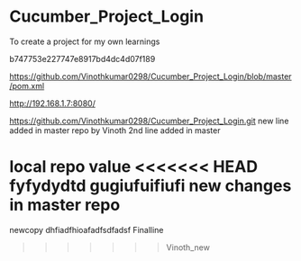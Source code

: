 # Cucumber_Project_Login
To create a project for my own learnings


b747753e227747e8917bd4dc4d07f189

https://github.com/Vinothkumar0298/Cucumber_Project_Login/blob/master/pom.xml

http://192.168.1.7:8080/

https://github.com/Vinothkumar0298/Cucumber_Project_Login.git
new line added in master repo by Vinoth
2nd line added in master

local repo value
<<<<<<< HEAD
fyfydydtd
gugiufuifiufi
new changes in master repo
=======
newcopy
dhfiadfhioafadfsdfadsf
Finalline
>>>>>>> Vinoth_new
